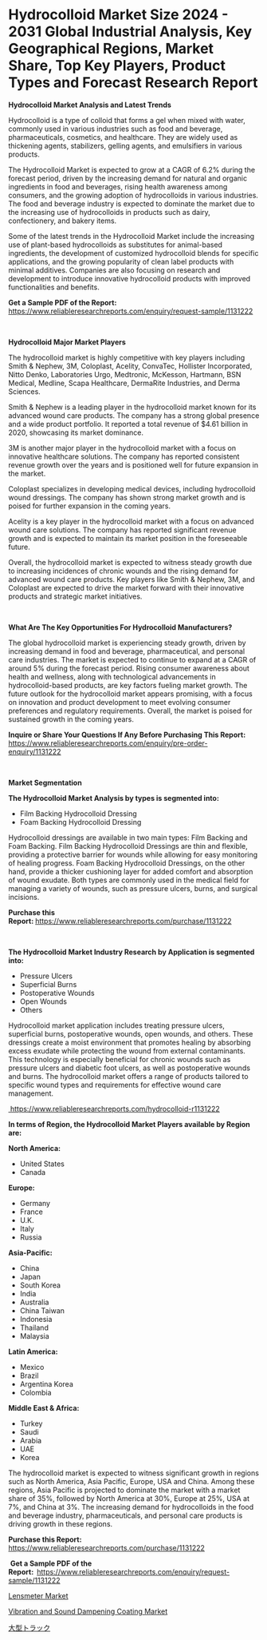 <p><h1>Hydrocolloid Market Size 2024 - 2031 Global Industrial Analysis, Key Geographical Regions, Market Share, Top Key Players, Product Types and Forecast Research Report</h1></p><p><strong>Hydrocolloid Market Analysis and Latest Trends</strong></p>
<p><p>Hydrocolloid is a type of colloid that forms a gel when mixed with water, commonly used in various industries such as food and beverage, pharmaceuticals, cosmetics, and healthcare. They are widely used as thickening agents, stabilizers, gelling agents, and emulsifiers in various products.</p><p>The Hydrocolloid Market is expected to grow at a CAGR of 6.2% during the forecast period, driven by the increasing demand for natural and organic ingredients in food and beverages, rising health awareness among consumers, and the growing adoption of hydrocolloids in various industries. The food and beverage industry is expected to dominate the market due to the increasing use of hydrocolloids in products such as dairy, confectionery, and bakery items.</p><p>Some of the latest trends in the Hydrocolloid Market include the increasing use of plant-based hydrocolloids as substitutes for animal-based ingredients, the development of customized hydrocolloid blends for specific applications, and the growing popularity of clean label products with minimal additives. Companies are also focusing on research and development to introduce innovative hydrocolloid products with improved functionalities and benefits.</p></p>
<p><strong>Get a Sample PDF of the Report:&nbsp;</strong> <a href="https://www.reliableresearchreports.com/enquiry/request-sample/1131222">https://www.reliableresearchreports.com/enquiry/request-sample/1131222</a></p>
<p>&nbsp;</p>
<p><strong>Hydrocolloid Major Market Players</strong></p>
<p><p>The hydrocolloid market is highly competitive with key players including Smith & Nephew, 3M, Coloplast, Acelity, ConvaTec, Hollister Incorporated, Nitto Denko, Laboratories Urgo, Medtronic, McKesson, Hartmann, BSN Medical, Medline, Scapa Healthcare, DermaRite Industries, and Derma Sciences.</p><p>Smith & Nephew is a leading player in the hydrocolloid market known for its advanced wound care products. The company has a strong global presence and a wide product portfolio. It reported a total revenue of $4.61 billion in 2020, showcasing its market dominance.</p><p>3M is another major player in the hydrocolloid market with a focus on innovative healthcare solutions. The company has reported consistent revenue growth over the years and is positioned well for future expansion in the market.</p><p>Coloplast specializes in developing medical devices, including hydrocolloid wound dressings. The company has shown strong market growth and is poised for further expansion in the coming years.</p><p>Acelity is a key player in the hydrocolloid market with a focus on advanced wound care solutions. The company has reported significant revenue growth and is expected to maintain its market position in the foreseeable future.</p><p>Overall, the hydrocolloid market is expected to witness steady growth due to increasing incidences of chronic wounds and the rising demand for advanced wound care products. Key players like Smith & Nephew, 3M, and Coloplast are expected to drive the market forward with their innovative products and strategic market initiatives.</p></p>
<p>&nbsp;</p>
<p><strong>What Are The Key Opportunities For Hydrocolloid Manufacturers?</strong></p>
<p><p>The global hydrocolloid market is experiencing steady growth, driven by increasing demand in food and beverage, pharmaceutical, and personal care industries. The market is expected to continue to expand at a CAGR of around 5% during the forecast period. Rising consumer awareness about health and wellness, along with technological advancements in hydrocolloid-based products, are key factors fueling market growth. The future outlook for the hydrocolloid market appears promising, with a focus on innovation and product development to meet evolving consumer preferences and regulatory requirements. Overall, the market is poised for sustained growth in the coming years.</p></p>
<p><strong>Inquire or Share Your Questions If Any Before Purchasing This Report:</strong> <a href="https://www.reliableresearchreports.com/enquiry/pre-order-enquiry/1131222">https://www.reliableresearchreports.com/enquiry/pre-order-enquiry/1131222</a></p>
<p>&nbsp;</p>
<p><strong>Market Segmentation</strong></p>
<p><strong>The Hydrocolloid Market Analysis by types is segmented into:</strong></p>
<p><ul><li>Film Backing Hydrocolloid Dressing</li><li>Foam Backing Hydrocolloid Dressing</li></ul></p>
<p><p>Hydrocolloid dressings are available in two main types: Film Backing and Foam Backing. Film Backing Hydrocolloid Dressings are thin and flexible, providing a protective barrier for wounds while allowing for easy monitoring of healing progress. Foam Backing Hydrocolloid Dressings, on the other hand, provide a thicker cushioning layer for added comfort and absorption of wound exudate. Both types are commonly used in the medical field for managing a variety of wounds, such as pressure ulcers, burns, and surgical incisions.</p></p>
<p><strong>Purchase this Report:&nbsp;</strong><a href="https://www.reliableresearchreports.com/purchase/1131222">https://www.reliableresearchreports.com/purchase/1131222</a></p>
<p>&nbsp;</p>
<p><strong>The Hydrocolloid Market Industry Research by Application is segmented into:</strong></p>
<p><ul><li>Pressure Ulcers</li><li>Superficial Burns</li><li>Postoperative Wounds</li><li>Open Wounds</li><li>Others</li></ul></p>
<p><p>Hydrocolloid market application includes treating pressure ulcers, superficial burns, postoperative wounds, open wounds, and others. These dressings create a moist environment that promotes healing by absorbing excess exudate while protecting the wound from external contaminants. This technology is especially beneficial for chronic wounds such as pressure ulcers and diabetic foot ulcers, as well as postoperative wounds and burns. The hydrocolloid market offers a range of products tailored to specific wound types and requirements for effective wound care management.</p></p>
<p><a href="https://www.reliableresearchreports.com/hydrocolloid-r1131222">&nbsp;https://www.reliableresearchreports.com/hydrocolloid-r1131222</a></p>
<p><strong>In terms of Region, the Hydrocolloid Market Players available by Region are:</strong></p>
<p>
    <p> <strong> North America: </strong>
        <ul>
            <li>United States</li>
            <li>Canada</li>
        </ul>
        </p> 
    <p> <strong> Europe: </strong>
        <ul>
            <li>Germany</li>
            <li>France</li>
            <li>U.K.</li>
            <li>Italy</li>
            <li>Russia</li>
        </ul>
        </p> 
    <p> <strong> Asia-Pacific: </strong>
        <ul>
            <li>China</li>
            <li>Japan</li>
            <li>South Korea</li>
            <li>India</li>
            <li>Australia</li>
            <li>China Taiwan</li>
            <li>Indonesia</li>
            <li>Thailand</li>
            <li>Malaysia</li>
        </ul>
        </p> 
    <p> <strong> Latin America: </strong>
        <ul>
            <li>Mexico</li>
            <li>Brazil</li>
            <li>Argentina Korea</li>
            <li>Colombia</li>
        </ul>
        </p> 
    <p> <strong> Middle East & Africa: </strong>
        <ul>
            <li>Turkey</li>
            <li>Saudi</li>
            <li>Arabia</li>
            <li>UAE</li>
            <li>Korea</li>
        </ul>
    </p>
    </p>
<p><p>The hydrocolloid market is expected to witness significant growth in regions such as North America, Asia Pacific, Europe, USA and China. Among these regions, Asia Pacific is projected to dominate the market with a market share of 35%, followed by North America at 30%, Europe at 25%, USA at 7%, and China at 3%. The increasing demand for hydrocolloids in the food and beverage industry, pharmaceuticals, and personal care products is driving growth in these regions.</p></p>
<p><strong>Purchase this Report: </strong><a href="https://www.reliableresearchreports.com/purchase/1131222">https://www.reliableresearchreports.com/purchase/1131222</a></p>
<p>&nbsp;<strong>Get a Sample PDF of the Report:&nbsp;&nbsp;</strong><a href="https://www.reliableresearchreports.com/enquiry/request-sample/1131222">https://www.reliableresearchreports.com/enquiry/request-sample/1131222</a></p>
<p><strong></strong></p>
<p><p><a href="https://github.com/sofayahoo2023/Market-Research-Report-List-4/blob/main/lensmeter-market.md">Lensmeter Market</a></p><p><a href="https://issuu.com/reportprime-2/docs/vibration-and-sound-dampening-coating-market-size-">Vibration and Sound Dampening Coating Market</a></p><p><a href="https://github.com/pepo3k/Market-Research-Report-List-1/blob/main/970574351411.md">大型トラック</a></p></p>